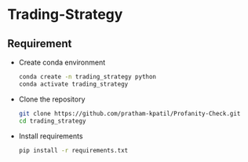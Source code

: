 # Trading-Strategy

## Requirement
- Create conda environment
  ```bash
  conda create -n trading_strategy python
  conda activate trading_strategy
  ```
  
 - Clone the repository
    ```bash 
    git clone https://github.com/pratham-kpatil/Profanity-Check.git 
    cd trading_strategy
 
 - Install requirements
    ```bash
    pip install -r requirements.txt
    
